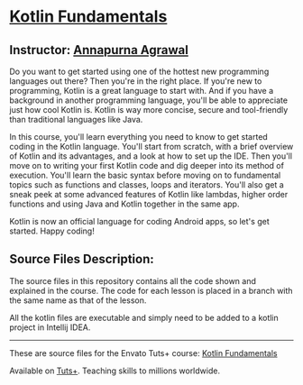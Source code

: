 # [Kotlin Fundamentals][published url]
## Instructor: [Annapurna Agrawal][instructor url]

Do you want to get started using one of the hottest new programming languages out there? Then you're in the right place. If you're new to programming, Kotlin is a great language to start with. And if you have a background in another programming language, you'll be able to appreciate just how cool Kotlin is. Kotlin is way more concise, secure and tool-friendly than traditional languages like Java. 
 
In this course, you'll learn everything you need to know to get started coding in the Kotlin language. You'll start from scratch, with a brief overview of Kotlin and its advantages, and a look at how to set up the IDE. Then you'll move on to writing your first Kotlin code and dig deeper into its method of execution. You'll learn the basic syntax before moving on to fundamental topics such as functions and classes, loops and iterators. You'll also get a sneak peek at some advanced features of Kotlin like lambdas, higher order functions and using Java and Kotlin together in the same app.

Kotlin is now an official language for coding Android apps, so let's get started. Happy coding!

## Source Files Description:

The source files in this repository contains all the code shown and explained in the course. The code for each lesson is placed in a branch with the same name as that of the lesson. 

All the kotlin files are executable and simply need to be added to a kotlin project in Intellij IDEA.

------

These are source files for the Envato Tuts+ course: [Kotlin Fundamentals][published url]

Available on [Tuts+](https://tutsplus.com). Teaching skills to millions worldwide.

[published url]: https://code.tutsplus.com/courses/kotlin-fundamentals
[instructor url]: https://tutsplus.com/authors/annapurna-agrawal
